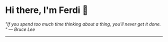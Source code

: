 <h1>Hi there, I'm Ferdi 👋</h1>

<p><em>
  "If you spend too much time thinking about a thing, you'll never get it done. " — Bruce Lee
</em></p>

---
